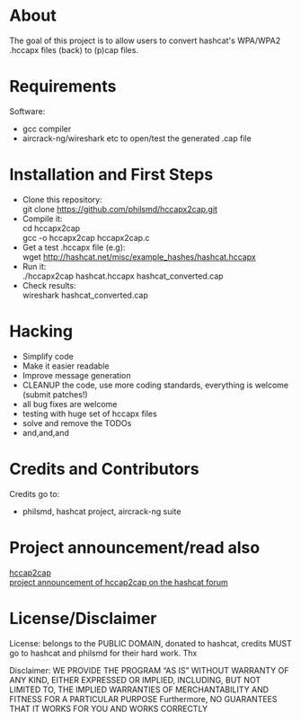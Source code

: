 # About

The goal of this project is to allow users to convert hashcat's WPA/WPA2 .hccapx files (back) to (p)cap files.

# Requirements

Software:  
- gcc compiler
- aircrack-ng/wireshark etc to open/test the generated .cap file


# Installation and First Steps

* Clone this repository:  
    git clone https://github.com/philsmd/hccapx2cap.git
* Compile it:  
    cd hccapx2cap   
    gcc -o hccapx2cap hccapx2cap.c
* Get a test .hccapx file (e.g):   
    wget http://hashcat.net/misc/example_hashes/hashcat.hccapx
* Run it:   
    ./hccapx2cap hashcat.hccapx hashcat_converted.cap 
* Check results:  
    wireshark hashcat_converted.cap
 
# Hacking

* Simplify code
* Make it easier readable
* Improve message generation
* CLEANUP the code, use more coding standards, everything is welcome (submit patches!)
* all bug fixes are welcome
* testing with huge set of hccapx files
* solve and remove the TODOs
* and,and,and

# Credits and Contributors 
Credits go to:  
  
* philsmd, hashcat project, aircrack-ng suite

# Project announcement/read also

[hccap2cap](https://github.com/philsmd/hccap2cap/)  
[project announcement of hccap2cap on the hashcat forum ](https://hashcat.net/forum/thread-2284-post-13717.html#pid13717)  

# License/Disclaimer

License: belongs to the PUBLIC DOMAIN, donated to hashcat, credits MUST go to hashcat and philsmd for their hard work. Thx  
  
Disclaimer: WE PROVIDE THE PROGRAM “AS IS” WITHOUT WARRANTY OF ANY KIND, EITHER EXPRESSED OR IMPLIED, INCLUDING, BUT NOT LIMITED TO, THE IMPLIED WARRANTIES OF MERCHANTABILITY AND FITNESS FOR A PARTICULAR PURPOSE Furthermore, NO GUARANTEES THAT IT WORKS FOR YOU AND WORKS CORRECTLY
